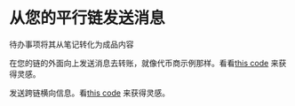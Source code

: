 # 从您的平行链发送消息

待办事项将其从笔记转化为成品内容

在您的链的外面向上发送消息去转账，就像代币商示例那样。看看[this code](https://github.com/paritytech/cumulus/blob/2c63ccb9eb7d065038e53231c379a82a509acf37/rococo-parachains/pallets/token-dealer/src/lib.rs#L116)
来获得灵感。

发送跨链横向信息。看[this code](https://github.com/paritytech/cumulus/blob/2c63ccb9eb7d065038e53231c379a82a509acf37/rococo-parachains/pallets/token-dealer/src/lib.rs#L116)
来获得灵感。



